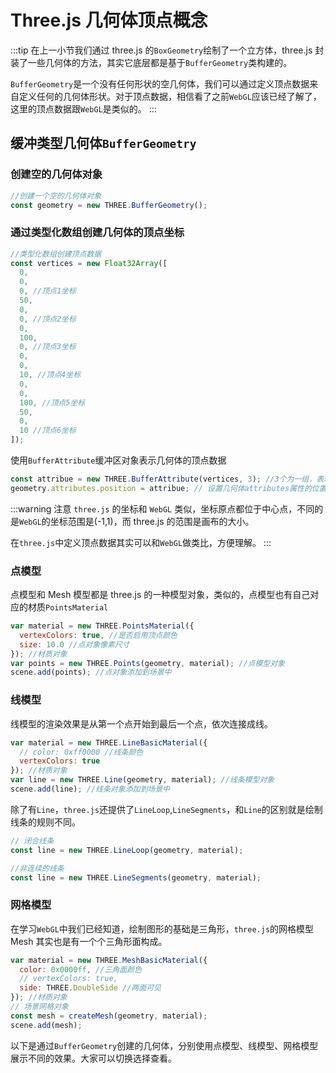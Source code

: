 # Three.js 几何体顶点概念

:::tip
在上一小节我们通过 three.js 的`BoxGeometry`绘制了一个立方体，three.js 封装了一些几何体的方法，其实它底层都是基于`BufferGeometry`类构建的。

`BufferGeometry`是一个没有任何形状的空几何体，我们可以通过定义顶点数据来自定义任何的几何体形状。对于顶点数据，相信看了之前`WebGL`应该已经了解了，这里的顶点数据跟`WebGL`是类似的。
:::

## 缓冲类型几何体`BufferGeometry`

### 创建空的几何体对象

```js
//创建一个空的几何体对象
const geometry = new THREE.BufferGeometry();
```

### 通过类型化数组创建几何体的顶点坐标

```js
//类型化数组创建顶点数据
const vertices = new Float32Array([
  0,
  0,
  0, //顶点1坐标
  50,
  0,
  0, //顶点2坐标
  0,
  100,
  0, //顶点3坐标
  0,
  0,
  10, //顶点4坐标
  0,
  0,
  100, //顶点5坐标
  50,
  0,
  10 //顶点6坐标
]);
```

使用`BufferAttribute`缓冲区对象表示几何体的顶点数据

```js
const attribue = new THREE.BufferAttribute(vertices, 3); //3个为一组，表示一个顶点的xyz坐标
geometry.attributes.position = attribue; // 设置几何体attributes属性的位置属性
```

:::warning 注意
`three.js` 的坐标和 `WebGL` 类似，坐标原点都位于中心点，不同的是`WebGL`的坐标范围是(-1,1)，而 three.js 的范围是画布的大小。

在`three.js`中定义顶点数据其实可以和`WebGL`做类比，方便理解。
:::

### 点模型

点模型和 Mesh 模型都是 three.js 的一种模型对象，类似的，点模型也有自己对应的材质`PointsMaterial`

```js
var material = new THREE.PointsMaterial({
  vertexColors: true, //是否启用顶点颜色
  size: 10.0 //点对象像素尺寸
}); //材质对象
var points = new THREE.Points(geometry, material); //点模型对象
scene.add(points); //点对象添加到场景中
```

### 线模型

线模型的渲染效果是从第一个点开始到最后一个点，依次连接成线。

```js
var material = new THREE.LineBasicMaterial({
  // color: 0xff0000 //线条颜色
  vertexColors: true
}); //材质对象
var line = new THREE.Line(geometry, material); //线条模型对象
scene.add(line); //线条对象添加到场景中
```

除了有`Line`，`three.js`还提供了`LineLoop`,`LineSegments`，和`Line`的区别就是绘制线条的规则不同。

```js
// 闭合线条
const line = new THREE.LineLoop(geometry, material);

//非连续的线条
const line = new THREE.LineSegments(geometry, material);
```

### 网格模型

在学习`WebGL`中我们已经知道，绘制图形的基础是三角形，`three.js`的网格模型 Mesh 其实也是有一个个三角形面构成。

```js
var material = new THREE.MeshBasicMaterial({
  color: 0x0000ff, //三角面颜色
  // vertexColors: true,
  side: THREE.DoubleSide //两面可见
}); //材质对象
// 场景网格对象
const mesh = createMesh(geometry, material);
scene.add(mesh);
```

以下是通过`BufferGeometry`创建的几何体，分别使用点模型、线模型、网格模型展示不同的效果。大家可以切换选择查看。

<Three03 />

<script setup>
    import Three03 from '../components/demo/three03.vue'
</script>
